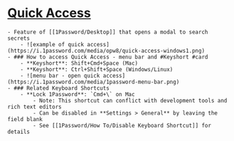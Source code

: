 # [Quick Access](https://support.1password.com/quick-access/)
	- Feature of [[1Password/Desktop]] that opens a modal to search secrets
		- ![example of quick access](https://i.1password.com/media/opw8/quick-access-windows1.png)
	- ### How to access Quick Access - menu bar and #Keyshort #card
		- **Keyshort**: Shift+Cmd+Space (Mac)
		- **Keyshort**: Ctrl+Shift+Space (Windows/Linux)
		- ![menu bar - open quick access](https://i.1password.com/media/1password-menu-bar.png)
	- ### Related Keyboard Shortcuts
		- **Lock 1Password**: `Cmd+\` on Mac
			- Note: This shortcut can conflict with development tools and rich text editors
			- Can be disabled in **Settings > General** by leaving the field blank
			- See [[1Password/How To/Disable Keyboard Shortcut]] for details